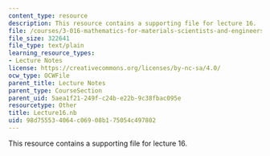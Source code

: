 ```yaml
---
content_type: resource
description: This resource contains a supporting file for lecture 16.
file: /courses/3-016-mathematics-for-materials-scientists-and-engineers-fall-2005/98d755534064c06908b175054c497802_Lecture16.nb
file_size: 322641
file_type: text/plain
learning_resource_types:
- Lecture Notes
license: https://creativecommons.org/licenses/by-nc-sa/4.0/
ocw_type: OCWFile
parent_title: Lecture Notes
parent_type: CourseSection
parent_uid: 5aea1f21-249f-c24b-e22b-9c38fbac095e
resourcetype: Other
title: Lecture16.nb
uid: 98d75553-4064-c069-08b1-75054c497802
---
```

This resource contains a supporting file for lecture 16.